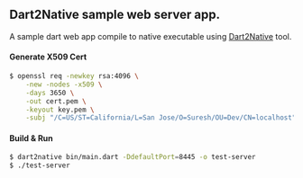 ## Dart2Native sample web server app.

 A sample dart web app compile to native executable using [Dart2Native][Dart2Native] tool.

#### Generate X509 Cert

```bash
$ openssl req -newkey rsa:4096 \
    -new -nodes -x509 \
    -days 3650 \
    -out cert.pem \
    -keyout key.pem \
    -subj "/C=US/ST=California/L=San Jose/O=Suresh/OU=Dev/CN=localhost"
```

#### Build & Run

```bash
$ dart2native bin/main.dart -DdefaultPort=8445 -o test-server 
$ ./test-server
```


[Dart2Native]: https://dart.dev/tools/dart2native